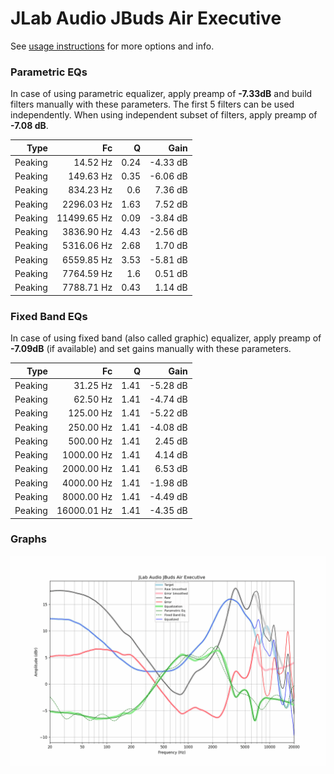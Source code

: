 # JLab Audio JBuds Air Executive
See [usage instructions](https://github.com/jaakkopasanen/AutoEq#usage) for more options and info.

### Parametric EQs
In case of using parametric equalizer, apply preamp of **-7.33dB** and build filters manually
with these parameters. The first 5 filters can be used independently.
When using independent subset of filters, apply preamp of **-7.08 dB**.

| Type    | Fc          |    Q | Gain     |
|--------:|------------:|-----:|---------:|
| Peaking | 14.52 Hz    | 0.24 | -4.33 dB |
| Peaking | 149.63 Hz   | 0.35 | -6.06 dB |
| Peaking | 834.23 Hz   | 0.6  | 7.36 dB  |
| Peaking | 2296.03 Hz  | 1.63 | 7.52 dB  |
| Peaking | 11499.65 Hz | 0.09 | -3.84 dB |
| Peaking | 3836.90 Hz  | 4.43 | -2.56 dB |
| Peaking | 5316.06 Hz  | 2.68 | 1.70 dB  |
| Peaking | 6559.85 Hz  | 3.53 | -5.81 dB |
| Peaking | 7764.59 Hz  | 1.6  | 0.51 dB  |
| Peaking | 7788.71 Hz  | 0.43 | 1.14 dB  |

### Fixed Band EQs
In case of using fixed band (also called graphic) equalizer, apply preamp of **-7.09dB**
(if available) and set gains manually with these parameters.

| Type    | Fc          |    Q | Gain     |
|--------:|------------:|-----:|---------:|
| Peaking | 31.25 Hz    | 1.41 | -5.28 dB |
| Peaking | 62.50 Hz    | 1.41 | -4.74 dB |
| Peaking | 125.00 Hz   | 1.41 | -5.22 dB |
| Peaking | 250.00 Hz   | 1.41 | -4.08 dB |
| Peaking | 500.00 Hz   | 1.41 | 2.45 dB  |
| Peaking | 1000.00 Hz  | 1.41 | 4.14 dB  |
| Peaking | 2000.00 Hz  | 1.41 | 6.53 dB  |
| Peaking | 4000.00 Hz  | 1.41 | -1.98 dB |
| Peaking | 8000.00 Hz  | 1.41 | -4.49 dB |
| Peaking | 16000.01 Hz | 1.41 | -4.35 dB |

### Graphs
![](./JLab%20Audio%20JBuds%20Air%20Executive.png)